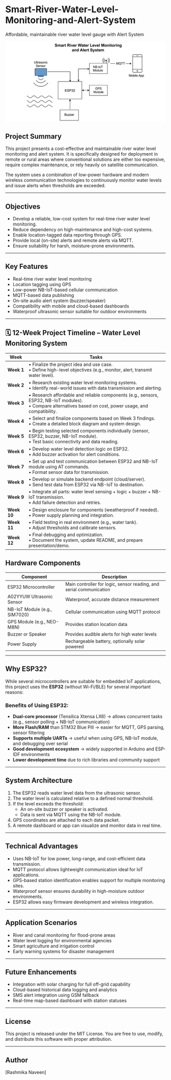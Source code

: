 # Smart-River-Water-Level-Monitoring-and-Alert-System
Affordable, maintainable river water level gauge with Alert System


![System Architecture](assets/system-architecture.png)

## Project Summary

This project presents a cost-effective and maintainable river water level monitoring and alert system. It is specifically designed for deployment in remote or rural areas where conventional solutions are either too expensive, require complex maintenance, or rely heavily on satellite communication.

The system uses a combination of low-power hardware and modern wireless communication technologies to continuously monitor water levels and issue alerts when thresholds are exceeded.

---

## Objectives

- Develop a reliable, low-cost system for real-time river water level monitoring.
- Reduce dependency on high-maintenance and high-cost systems.
- Enable location-tagged data reporting through GPS.
- Provide local (on-site) alerts and remote alerts via MQTT.
- Ensure suitability for harsh, moisture-prone environments.

---

## Key Features

- Real-time river water level monitoring
- Location tagging using GPS
- Low-power NB-IoT-based cellular communication
- MQTT-based data publishing
- On-site audio alert system (buzzer/speaker)
- Compatibility with mobile and cloud-based dashboards
- Waterproof ultrasonic sensor suitable for outdoor environments

---

## 🗓️ 12-Week Project Timeline – Water Level Monitoring System

| **Week** | **Tasks** |
|----------|-----------|
| **Week 1** | • Finalize the project idea and use case.<br>• Define high-level objectives (e.g., monitor, alert, transmit water level). |
| **Week 2** | • Research existing water level monitoring systems.<br>• Identify real-world issues with data transmission and alerting. |
| **Week 3** | • Research affordable and reliable components (e.g., sensors, ESP32, NB-IoT modules).<br>• Compare alternatives based on cost, power usage, and compatibility. |
| **Week 4** | • Select and finalize components based on Week 3 findings.<br>• Create a detailed block diagram and system design. |
| **Week 5** | • Begin testing selected components individually (sensor, ESP32, buzzer, NB-IoT module).<br>• Test basic connectivity and data reading. |
| **Week 6** | • Develop water level detection logic on ESP32.<br>• Add buzzer activation for alert conditions. |
| **Week 7** | • Set up and test communication between ESP32 and NB-IoT module using AT commands.<br>• Format sensor data for transmission. |
| **Week 8** | • Develop or simulate backend endpoint (cloud/server).<br>• Send test data from ESP32 via NB-IoT to destination. |
| **Week 9** | • Integrate all parts: water level sensing + logic + buzzer + NB-IoT transmission.<br>• Add failure detection and retries. |
| **Week 10** | • Design enclosure for components (weatherproof if needed).<br>• Power supply planning and integration. |
| **Week 11** | • Field testing in real environment (e.g., water tank).<br>• Adjust thresholds and calibrate sensors. |
| **Week 12** | • Final debugging and optimization.<br>• Document the system, update README, and prepare presentation/demo. |


## Hardware Components

| Component                         | Description                                                         |
|----------------------------------|----------------------------------------------------------------------|
| ESP32 Microcontroller            | Main controller for logic, sensor reading, and serial communication  |
| A02YYUW Ultrasonic Sensor        | Waterproof, accurate distance measurement                            |
| NB-IoT Module (e.g., SIM7020)    | Cellular communication using MQTT protocol                           |
| GPS Module (e.g., NEO-M8N)       | Provides station location data                                       |
| Buzzer or Speaker                | Provides audible alerts for high water levels                        |
| Power Supply                     | Rechargeable battery, optionally solar powered                       |

---
## Why ESP32?

While several microcontrollers are suitable for embedded IoT applications, this project uses the **ESP32** (without Wi-Fi/BLE) for several important reasons:

### Benefits of Using ESP32:

- **Dual-core processor** (Tensilica Xtensa LX6) → allows concurrent tasks (e.g., sensor polling + NB-IoT communication)
- **More Flash/RAM** than STM32 Blue Pill → easier for MQTT, GPS parsing, sensor filtering
- **Supports multiple UARTs** → useful when using GPS, NB-IoT module, and debugging over serial
- **Good development ecosystem** → widely supported in Arduino and ESP-IDF environments
- **Lower development time** due to rich libraries and community support

---

## System Architecture

1. The ESP32 reads water level data from the ultrasonic sensor.
2. The water level is calculated relative to a defined normal threshold.
3. If the level exceeds the threshold:
   - An on-site buzzer or speaker is activated.
   - Data is sent via MQTT using the NB-IoT module.
4. GPS coordinates are attached to each data packet.
5. A remote dashboard or app can visualize and monitor data in real time.

---

## Technical Advantages

- Uses NB-IoT for low power, long-range, and cost-efficient data transmission.
- MQTT protocol allows lightweight communication ideal for IoT applications.
- GPS-based station identification enables support for multiple monitoring sites.
- Waterproof sensor ensures durability in high-moisture outdoor environments.
- ESP32 allows easy firmware development and wireless integration.

---

## Application Scenarios

- River and canal monitoring for flood-prone areas
- Water level logging for environmental agencies
- Smart agriculture and irrigation control
- Early warning systems for disaster management

---

## Future Enhancements

- Integration with solar charging for full off-grid capability
- Cloud-based historical data logging and analytics
- SMS alert integration using GSM fallback
- Real-time map-based dashboard with station statuses

---

## License

This project is released under the MIT License. You are free to use, modify, and distribute this software with proper attribution.

---

## Author

[Rashmika Naveen]  
